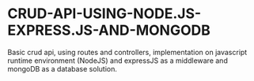 # CRUD-API-USING-NODE.JS-EXPRESS.JS-AND-MONGODB
Basic crud api, using routes and controllers, implementation on javascript runtime environment (NodeJS) and expressJS as a middleware and mongoDB as a database solution.
